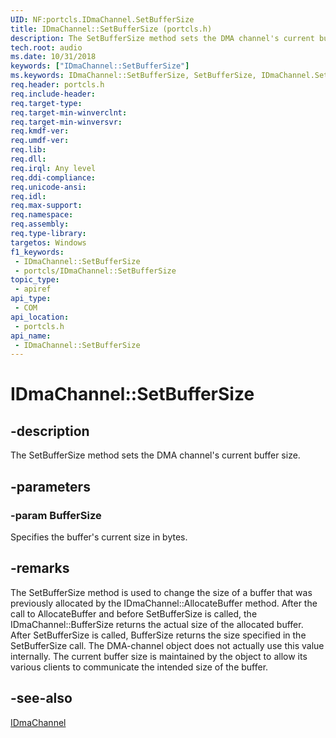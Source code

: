 ```yaml
---
UID: NF:portcls.IDmaChannel.SetBufferSize
title: IDmaChannel::SetBufferSize (portcls.h)
description: The SetBufferSize method sets the DMA channel's current buffer size.
tech.root: audio
ms.date: 10/31/2018
keywords: ["IDmaChannel::SetBufferSize"]
ms.keywords: IDmaChannel::SetBufferSize, SetBufferSize, IDmaChannel.SetBufferSize, IDmaChannel::SetBufferSize, IDmaChannel.SetBufferSize
req.header: portcls.h
req.include-header: 
req.target-type: 
req.target-min-winverclnt: 
req.target-min-winversvr: 
req.kmdf-ver: 
req.umdf-ver: 
req.lib: 
req.dll: 
req.irql: Any level
req.ddi-compliance: 
req.unicode-ansi: 
req.idl: 
req.max-support: 
req.namespace: 
req.assembly: 
req.type-library: 
targetos: Windows
f1_keywords:
 - IDmaChannel::SetBufferSize
 - portcls/IDmaChannel::SetBufferSize
topic_type:
 - apiref
api_type:
 - COM
api_location:
 - portcls.h
api_name:
 - IDmaChannel::SetBufferSize
---
```


# IDmaChannel::SetBufferSize


## -description

The SetBufferSize method sets the DMA channel's current buffer size.

## -parameters

### -param BufferSize

Specifies the buffer's current size in bytes.

## -remarks

The SetBufferSize method is used to change the size of a buffer that was previously allocated by the IDmaChannel::AllocateBuffer method. After the call to AllocateBuffer and before SetBufferSize is called, the IDmaChannel::BufferSize returns the actual size of the allocated buffer. After SetBufferSize is called, BufferSize returns the size specified in the SetBufferSize call. The DMA-channel object does not actually use this value internally. The current buffer size is maintained by the object to allow its various clients to communicate the intended size of the buffer.

## -see-also

[IDmaChannel](nn-portcls-idmachannel.md)


